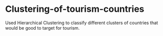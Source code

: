 # Clustering-of-tourism-countries
Used Hierarchical Clustering to classify different clusters of countries that would be good to target for tourism.
